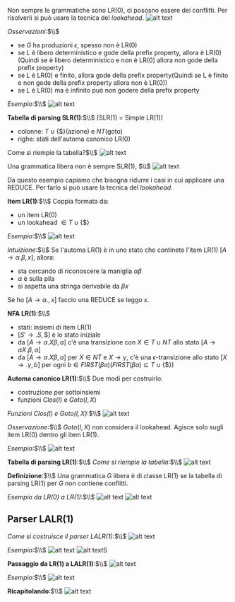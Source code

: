 Non sempre le grammatiche sono LR(0), ci pososno essere dei conflitti. Per risolverli si può usare la tecnica del *lookahead*.
![alt text](image-151.png)

*Osservazioni*:$\\$
- se $G$ ha produzioni $\epsilon$, spesso non è LR(0)
- se $L$ è libero deterministico e gode della prefix property, allora è LR(0)(Quindi se è libero deterministico e non è LR(0) allora non gode della prefix property)
- se $L$ è LR(0) e finito, allora gode della prefix property(Quindi se L è finito e non gode della prefix property allora non è LR(0))
- se $L$ è LR(0) ma è infinito può non godere della prefix property

*Esempio*:$\\$
![alt text](image-152.png)

**Tabella di parsing SLR(1)**:$\\$
(SLR(1) = Simple LR(1))
- colonne: $T \cup \{\$\}$(azione) e $NT$(goto)
- righe: stati dell'automa canonico LR(0)

Come si riempie la tabella?$\\$
![alt text](image-153.png)

Una grammatica libera non è sempre SLR(1), $\\$
![alt text](image-154.png)

Da questo esempio capiamo che bisogna ridurre i casi in cui applicare una REDUCE. Per farlo si può usare la tecnica del *lookahead*.

**Item LR(1)**:$\\$
Coppia formata da:
- un item LR(0)
- un lookahead $\in T \cup \{\$\}$

*Esempio*:$\\$
![alt text](image-155.png)

*Intuizione*:$\\$
Se l'automa LR(1) è in uno stato che continete l'item LR(1) $[A \rightarrow \alpha . \beta, x]$, allora:
- sta cercando di riconoscere la maniglia $\alpha \beta$ 
- $\alpha$ è sulla pila
- si aspetta una stringa derivabile da $\beta x$

Se ho $[A \rightarrow \alpha ., x]$ faccio una REDUCE se leggo $x$.

**NFA LR(1)**:$\\$
- stati: insiemi di item LR(1)
- $[S' \rightarrow .S, \$]$ è lo stato iniziale
- da $[A \rightarrow \alpha . X \beta, a]$ c'è una transizione con $X \in T \cup NT$ allo stato $[A \rightarrow \alpha X . \beta, a]$
- da $[A \rightarrow \alpha . X \beta, a]$ per $X \in NT$ e $X \rightarrow \gamma$, c'è una $\epsilon$-transizione allo stato $[X \rightarrow . \gamma, b]$ per ogni $b \in FIRST(\beta a)$($FIRST(\beta a) \subseteq T \cup \{\$\}$)

**Automa canonico LR(1)**:$\\$
Due modi per costruirlo:
- costruzione per sottoinsiemi
- funzioni $Clos(I)$ e $Goto(I, X)$

*Funzioni $Clos(I)$ e $Goto(I, X)$*:$\\$
![alt text](image-156.png)

*Osservazione*:$\\$
$Goto(I, X)$ non considera il lookahead. Agisce solo sugli item LR(0) dentro gli item LR(1).

*Esempio*:$\\$
![alt text](image-157.png)

**Tabella di parsing LR(1)**:$\\$
*Come si riempie la tabella*:$\\$
![alt text](image-158.png)

**Definizione**:$\\$
Una grammatica $G$ libera è di classe LR(1) se la tabella di parsing LR(1) per $G$ non contiene conflitti.

*Esempio da LR(0) a LR(1)*:$\\$
![alt text](image-159.png)
![alt text](image-160.png)

## Parser LALR(1)
*Come si costruisce il parser LALR(1)*:$\\$
![alt text](image-161.png)

*Esempio*:$\\$
![alt text](image-162.png)
![alt text](image-163.png)S

**Passaggio da LR(1) a LALR(1)**:$\\$
![alt text](image-164.png)

*Esempio*:$\\$
![alt text](image-165.png)

**Ricapitolando**:$\\$
![alt text](image-166.png)